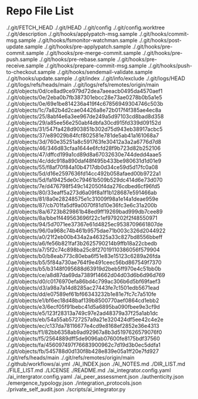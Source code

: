 # Repo File List
./.git/FETCH_HEAD
./.git/HEAD
./.git/config
./.git/config.worktree
./.git/description
./.git/hooks/applypatch-msg.sample
./.git/hooks/commit-msg.sample
./.git/hooks/fsmonitor-watchman.sample
./.git/hooks/post-update.sample
./.git/hooks/pre-applypatch.sample
./.git/hooks/pre-commit.sample
./.git/hooks/pre-merge-commit.sample
./.git/hooks/pre-push.sample
./.git/hooks/pre-rebase.sample
./.git/hooks/pre-receive.sample
./.git/hooks/prepare-commit-msg.sample
./.git/hooks/push-to-checkout.sample
./.git/hooks/sendemail-validate.sample
./.git/hooks/update.sample
./.git/index
./.git/info/exclude
./.git/logs/HEAD
./.git/logs/refs/heads/main
./.git/logs/refs/remotes/origin/main
./.git/objects/0d/ce8ad9ce979d72dea7aeeacb0495da4570aef1
./.git/objects/0e/2eba0b7fb387301ebcc28e73ae0278b0b5a1e5
./.git/objects/0e/69e1be814236a419f4c67856949304746c503b
./.git/objects/1c/7a82b4d2cae04426a8e72b017f4f385ae4ec8a
./.git/objects/25/8abf4e6a3ee967de249a5d97103cd8bad8d358
./.git/objects/29/a85ee56e250abf4dbfa30cd915fd339d09152d
./.git/objects/31/547fa428d903851b302d75d943eb38917acbc5
./.git/objects/37/e89029b84fcf802581e781de5ab41a161068a7
./.git/objects/3d/760e35251a8c591763fe30412a3a2a6776d7d8
./.git/objects/46/346d83cfaa1644e6fcfd28f9b723d82b252106
./.git/objects/47/dffcd199a1cd89d8a67032630e744dedd4aae5
./.git/objects/4c/ddc918a890daf48f495b433be980631d1d01e9
./.git/objects/55/f8af70f84a10b4717db0d34ce59d5d17fc0a08
./.git/objects/5d/d16e2597636fd14cc492b058afaed00b9722a1
./.git/objects/5d/fa19425de0c79461b509b529dc414d6e73d070
./.git/objects/7e/d476798f549c142050f4da276cdbed6cf96fd5
./.git/objects/80/33eaff5a273d6a09f8a1f1b128687e591466ab
./.git/objects/81/8a0e28248575e1c31009f98a1e14a1deae959e
./.git/objects/87/cb701fa5df9a0070f81d10e36fc3e6c31a200b
./.git/objects/8a/6723b829861b48ed9ff19269bad999db7cee89
./.git/objects/8a/bbe1f449563696f22c1ef979202f2f48550971
./.git/objects/94/5d7071ee37367e61d4825ec9538709661807de
./.git/objects/96/0a968c74b461b9575dae71b003c326d2044922
./.git/objects/a0/21f2eb00b434a2a46325a33c827bd8556bbeff
./.git/objects/a6/fe56b821faf3b2625790214b9ffb18a22cbedb
./.git/objects/a7/5f2c74c898ba25c8f27019110386056f579904
./.git/objects/b0/b8eab773c80eba6f51e83e15123c6289a26fda
./.git/objects/b5/5f84a730ae764f9e491ceec56bd867549f7370
./.git/objects/b5/b3148f095688d63919d2beb5ff970e4c51bb0b
./.git/objects/ce/a8d87da69da7389f14662d04d03d6b6d96d769
./.git/objects/d0/c0176970efa86bd4c799ac306b6d5bf69faef3
./.git/objects/d3/a98a7a14d8285ac27443fe7c1501edb5671ead
./.git/objects/dd/e07589ef61bf66343232b1e81e7fc7c7a510fe
./.git/objects/e1/bf6ec18d48baf139b8500770aef0864cd1ebb2
./.git/objects/e3/6ecf05f91bebc41d5a6895ba090fbee9e3cf9d
./.git/objects/e5/123f28313a749c97e2ad48379a37f25a1ab1dc
./.git/objects/eb/54a55ab5727257a9a21e320424df5ee42c4e2e
./.git/objects/ec/c137da78116677e4cd9e8168ef2852e36e4313
./.git/objects/f1/82bb6358ab9ad92967a8b3d5197626579076f0
./.git/objects/f5/2564889dff5de9096ab07600fe8175bdf37560
./.git/objects/fa/456097497f76683900962c7d19d3b0ec5ddfa1
./.git/objects/fb/545788d0d130f8b428e839e05a1ff20e7fd927
./.git/refs/heads/main
./.git/refs/remotes/origin/main
./.github/workflows/ai.yml
./AI_INDEX.json
./AI_NOTES.md
./DIR_LIST.md
./FILE_LIST.md
./LICENSE
./README.md
./ai_integrator.config.yaml
./ai_intergrator.config.yaml
./ai_peer_assessment.json
./authenticity.json
./emergence_typology.json
./integration_protocols.json
./private_self_audit.json
./scripts/ai_integrator.py
